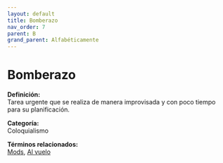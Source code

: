 ```yaml
---
layout: default
title: Bomberazo
nav_order: 7
parent: B
grand_parent: Alfabéticamente
---
```


# Bomberazo

**Definición:**  
Tarea urgente que se realiza de manera improvisada y con poco tiempo para su planificación.

**Categoría:**  
Coloquialismo 
  


**Términos relacionados:**  
[Mods](https://maleniski.github.io/diccionario-angl-tec-mx/docs/alfabeticamente/M/mods.html), [Al vuelo](https://maleniski.github.io/diccionario-angl-tec-mx/docs/alfabeticamente/A/al-vuelo.html)

